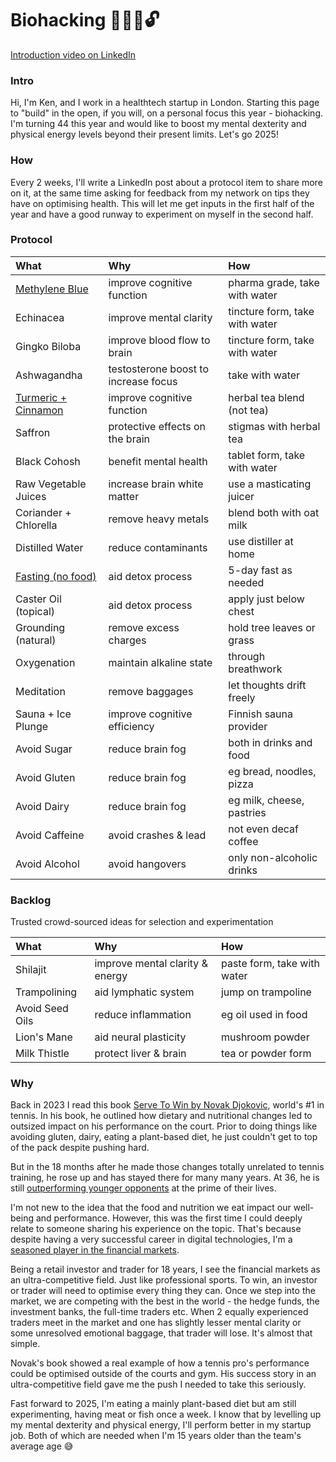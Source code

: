 # Biohacking 🧬🧠💪🔓
[Introduction video on LinkedIn](https://www.linkedin.com/posts/kensoh_hi-guys-im-turning-44-soon-and-i-think-activity-7286335586817179649-U2US)

### Intro
Hi, I'm Ken, and I work in a healthtech startup in London. Starting this page to "build" in the open, if you will, on a personal focus this year - biohacking. I'm turning 44 this year and would like to boost my mental dexterity and physical energy levels beyond their present limits. Let's go 2025!

### How
Every 2 weeks, I'll write a LinkedIn post about a protocol item to share more on it, at the same time asking for feedback from my network on tips they have on optimising health. This will let me get inputs in the first half of the year and have a good runway to experiment on myself in the second half.

### Protocol
What|Why|How
:--|:---|:--
[Methylene Blue](https://www.linkedin.com/posts/kensoh_this-is-pharma-grade-methylene-blue-a-dye-activity-7288625704156463104-VTGa)|improve cognitive function|pharma grade, take with water
Echinacea|improve mental clarity|tincture form, take with water
Gingko Biloba|improve blood flow to brain|tincture form, take with water
Ashwagandha|testosterone boost to increase focus|take with water
[Turmeric + Cinnamon](https://www.linkedin.com/posts/kensoh_this-is-also-known-as-golden-milk-im-activity-7298425725957656580-SK_d)|improve cognitive function|herbal tea blend (not tea)
Saffron|protective effects on the brain|stigmas with herbal tea
Black Cohosh|benefit mental health|tablet form, take with water
Raw Vegetable Juices|increase brain white matter|use a masticating juicer
Coriander + Chlorella|remove heavy metals|blend both with oat milk
Distilled Water|reduce contaminants|use distiller at home
[Fasting (no food)](https://www.linkedin.com/posts/kensoh_the-benefits-of-fasting-are-more-commonly-activity-7293436290824372224-nBMc)|aid detox process|5-day fast as needed
Caster Oil (topical)|aid detox process|apply just below chest
Grounding (natural)|remove excess charges|hold tree leaves or grass
Oxygenation|maintain alkaline state|through breathwork
Meditation|remove baggages|let thoughts drift freely
Sauna + Ice Plunge|improve cognitive efficiency|Finnish sauna provider 
Avoid Sugar|reduce brain fog|both in drinks and food
Avoid Gluten|reduce brain fog|eg bread, noodles, pizza
Avoid Dairy|reduce brain fog|eg milk, cheese, pastries
Avoid Caffeine|avoid crashes & lead|not even decaf coffee
Avoid Alcohol|avoid hangovers|only non-alcoholic drinks

### Backlog
Trusted crowd-sourced ideas for selection and experimentation

What|Why|How
:--|:---|:--
Shilajit|improve mental clarity & energy|paste form, take with water
Trampolining|aid lymphatic system|jump on trampoline
Avoid Seed Oils|reduce inflammation|eg oil used in food
Lion's Mane|aid neural plasticity|mushroom powder
Milk Thistle|protect liver & brain|tea or powder form

### Why
Back in 2023 I read this book [Serve To Win by Novak Djokovic](https://www.amazon.co.uk/Serve-Win-Gluten-free-Physical-Excellence/dp/0552170534), world's #1 in tennis. In his book, he outlined how dietary and nutritional changes led to outsized impact on his performance on the court. Prior to doing things like avoiding gluten, dairy, eating a plant-based diet, he just couldn't get to top of the pack despite pushing hard.

But in the 18 months after he made those changes totally unrelated to tennis training, he rose up and has stayed there for many many years. At 36, he is still [outperforming younger opponents](https://ausopen.com/video-player#!?videoId=6367445567112) at the prime of their lives.

I'm not new to the idea that the food and nutrition we eat impact our well-being and performance. However, this was the first time I could deeply relate to someone sharing his experience on the topic. That's because despite having a very successful career in digital technologies, I'm a [seasoned player in the financial markets](https://www.linkedin.com/posts/kensoh_pleased-to-share-a-significant-milestone-activity-7291616831981694978-kQHZ).

Being a retail investor and trader for 18 years, I see the financial markets as an ultra-competitive field. Just like professional sports. To win, an investor or trader will need to optimise every thing they can. Once we step into the market, we are competing with the best in the world - the hedge funds, the investment banks, the full-time traders etc. When 2 equally experienced traders meet in the market and one has slightly lesser mental clarity or some unresolved emotional baggage, that trader will lose. It's almost that simple.

Novak's book showed a real example of how a tennis pro's performance could be optimised outside of the courts and gym. His success story in an ultra-competitive field gave me the push I needed to take this seriously.

Fast forward to 2025, I'm eating a mainly plant-based diet but am still experimenting, having meat or fish once a week. I know that by levelling up my mental dexterity and physical energy, I'll perform better in my startup job. Both of which are needed when I'm 15 years older than the team's average age 😅
